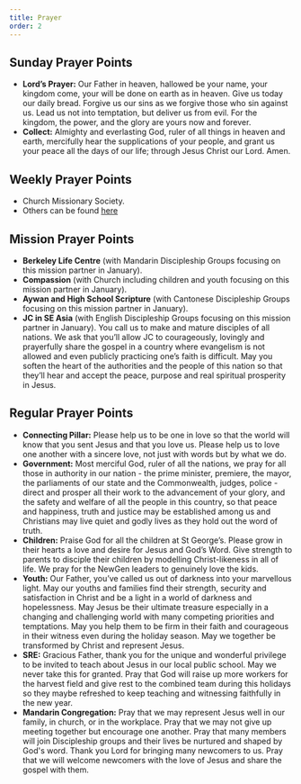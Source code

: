 ```yaml
---
title: Prayer
order: 2
---
```


## Sunday Prayer Points

- **Lord’s Prayer:** Our Father in heaven, hallowed be your name, your kingdom come, your will be done on earth as in heaven. Give us today our daily bread. Forgive us our sins as we forgive those who sin against us. Lead us not into temptation, but deliver us from evil. For the kingdom, the power, and the glory are yours now and forever.
- **Collect:** Almighty and everlasting God, ruler of all things in heaven and earth, mercifully hear the supplications of your people, and grant us your peace all the days of our life; through Jesus Christ our Lord. Amen. 

## Weekly Prayer Points

- Church Missionary Society.  
- Others can be found [here](https://stgeorgeshurstville.org.au/prayer)

## Mission Prayer Points

- **Berkeley Life Centre** (with Mandarin Discipleship Groups focusing on this mission partner in January).
- **Compassion** (with Church including children and youth focusing on this mission partner in January).  
- **Aywan and High School Scripture** (with Cantonese Discipleship Groups focusing on this mission partner in January). 
- **JC in SE Asia** (with English Discipleship Groups focusing on this mission partner in January). You call us to make and mature disciples of all nations. We ask that you’ll allow JC to courageously, lovingly and prayerfully share the gospel in a country where evangelism is not allowed and even publicly practicing one’s faith is difficult. May you soften the heart of the authorities and the people of this nation so that they’ll hear and accept the peace, purpose and real spiritual prosperity in Jesus. 



## Regular Prayer Points

- **Connecting Pillar:**  Please help us to be one in love so that the world will know that you sent Jesus and that you love us. Please help us to love one another with a sincere love, not just with words but by what we do.
- **Government:**  Most merciful God, ruler of all the nations, we pray for all those in authority in our nation - the prime minister, premiere, the mayor, the parliaments of our state and the Commonwealth, judges, police - direct and prosper all their work to the advancement of your glory, and the safety and welfare of all the people in this country, so that peace and happiness, truth and justice may be established among us and Christians may live quiet and godly lives as they hold out the word of truth.
- **Children:** Praise God for all the children at St George’s. Please grow in their hearts a love and desire for Jesus and God’s Word. Give strength to parents to disciple their children by modelling Christ-likeness in all of life. We pray for the NewGen leaders to genuinely love the kids.
- **Youth:** Our Father, you’ve called us out of darkness into your marvellous light. May our youths and families find their strength, security and satisfaction in Christ and be a light in a world of darkness and hopelessness. May Jesus be their ultimate treasure especially in a changing and challenging world with many competing priorities and temptations. May you help them to be firm in their faith and courageous in their witness even during the holiday season. May we together be transformed by Christ and represent Jesus.
- **SRE:** Gracious Father, thank you for the unique and wonderful privilege to be invited to teach about Jesus in our local public school. May we never take this for granted. Pray that God will raise up more workers for the harvest field and give rest to the combined team during this holidays so they maybe refreshed to keep teaching and witnessing faithfully in the new year. 
- **Mandarin Congregation:**  Pray that we may represent Jesus well in our family, in church, or in the workplace. Pray that we may not give up meeting together but encourage one another. Pray that many members will join Discipleship groups and their lives be nurtured and shaped by God's word. Thank you Lord for bringing many newcomers to us. Pray that we will welcome newcomers with the love of Jesus and share the gospel with them. 

